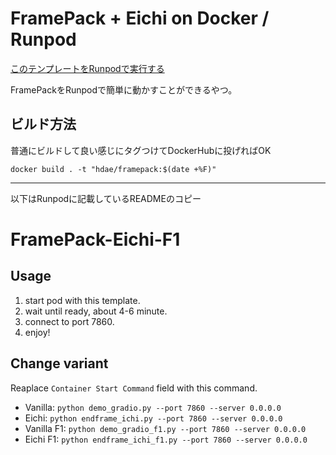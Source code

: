# FramePack + Eichi on Docker / Runpod

[このテンプレートをRunpodで実行する](https://runpod.io/console/deploy?template=ep11yd7v73&ref=oxrbnozc)

FramePackをRunpodで簡単に動かすことができるやつ。

## ビルド方法

普通にビルドして良い感じにタグつけてDockerHubに投げればOK

```
docker build . -t "hdae/framepack:$(date +%F)"
```

---

以下はRunpodに記載しているREADMEのコピー

# FramePack-Eichi-F1

## Usage

1. start pod with this template.
2. wait until ready, about 4-6 minute.
3. connect to port 7860.
4. enjoy!

## Change variant

Reaplace `Container Start Command` field with this command.

- Vanilla: `python demo_gradio.py --port 7860 --server 0.0.0.0`
- Eichi: `python endframe_ichi.py --port 7860 --server 0.0.0.0`
- Vanilla F1: `python demo_gradio_f1.py --port 7860 --server 0.0.0.0`
- Eichi F1: `python endframe_ichi_f1.py --port 7860 --server 0.0.0.0`

